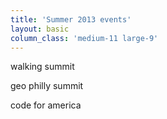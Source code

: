 ```yaml
---
title: 'Summer 2013 events'
layout: basic
column_class: 'medium-11 large-9'
---
```


walking summit

geo philly summit

code for america